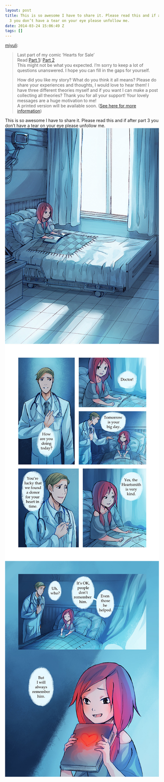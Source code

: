 ```yaml
---
layout: post
title: This is so awesome I have to share it. Please read this and if after part
  3 you don’t have a tear on your eye please unfollow me.
date: 2014-03-24 15:06:49 Z
tags: []
---
```

[miyuli](http://miyuli.tumblr.com/post/79997705997/last-part-of-my-comic-hearts-for-sale-read-part):

> Last part of my comic ‘Hearts for Sale’  
> Read [Part 1](http://miyuli.tumblr.com/post/77927805768/finally-i-can-present-you-my-little-comic-hearts)/ [Part 2  
> ](http://miyuli.tumblr.com/post/79881180466/this-is-part-2-of-my-little-comic-hearts-for-sale)This might not be what you expected. I’m sorry to keep a lot of questions unanswered. I hope you can fill in the gaps for yourself.  
>   
> How did you like my story? What do you think it all means? Please do share your experiences and thoughts, I would love to hear them! I have three different theories myself and if you want I can make a post collecting all theories? Thank you for all your support! Your lovely messages are a huge motivation to me!  
> A printed version will be available soon. ([See here for more information](http://miyuli.tumblr.com/heartsforsale))

This is so awesome I have to share it. Please read this and if after part 3 you don’t have a tear on your eye please unfollow me.
![](/media/2014/03/80578309332_0.jpg)
![](/media/2014/03/80578309332_1.jpg)
![](/media/2014/03/80578309332_2.jpg)
